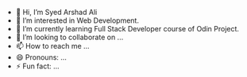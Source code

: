 - 👋 Hi, I’m Syed Arshad Ali
- 👀 I’m interested in Web Development.
- 🌱 I’m currently learning Full Stack Developer course of Odin Project.
- 💞️ I’m looking to collaborate on ...
- 📫 How to reach me ...
- 😄 Pronouns: ...
- ⚡ Fun fact: ...

<!---
syarshadali/syarshadali is a ✨ special ✨ repository because its `README.md` (this file) appears on your GitHub profile.
You can click the Preview link to take a look at your changes.
--->
